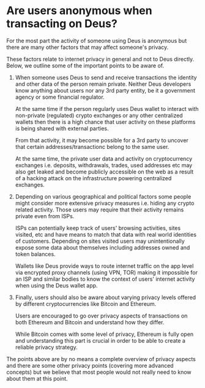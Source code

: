 # Are users anonymous when transacting on Deus?

For the most part the activity of someone using Deus is anonymous but there are many other factors that may affect someone's privacy.

These factors relate to internet privacy in general and not to Deus directly. Below, we outline some of the important points to be aware of.

1. When someone uses Deus to send and receive transactions the identity and other data of the person remain private. Neither Deus developers know anything about users nor any 3rd party entity, be it a government agency or some financial regulator.

   At the same time if the person regularly uses Deus wallet to interact with non-private (regulated) crypto exchanges or any other centralized wallets then there is a high chance that user activity on these platforms is being shared with external parties.

   From that activity, it may become possible for a 3rd party to uncover that certain addresses/transactionс belong to the same user.

   At the same time, the private user data and activity on cryptocurrency exchanges i.e. deposits, withdrawals, trades, used addresses etc may also get leaked and become publicly accessible on the web as a result of a hacking attack on the infrastructure powering centralized exchanges.


2. Depending on various geographical and political factors some people might consider more extensive privacy measures i.e. hiding any crypto related activity. Those users may require that their activity remains private even from ISPs.

   ISPs can potentially keep track of users' browsing activities, sites visited, etc and have means to match that data with real world identities of customers. Depending on sites visited users may unintentionally expose some data about themselves including addresses owned and token balances.

   Wallets like Deus provide ways to route internet traffic on the app level via encrypted proxy channels (using VPN, TOR) making it impossible for an ISP and similar bodies to know the context of users' internet activity when using the Deus wallet app.


3. Finally, users should also be aware about varying privacy levels offered by different cryptocurrencies like Bitcoin and Ethereum.

   Users are encouraged to go over privacy aspects of transactions on both Ethereum and Bitcoin and understand how they differ.
 
   While Bitcoin comes with some level of privacy, Ethereum is fully open and understanding this part is crucial in order to be able to create a reliable privacy strategy.


The points above are by no means a complete overview of privacy aspects and there are some other privacy points (covering more advanced concepts) but we believe that most people would not really need to know about them at this point.

